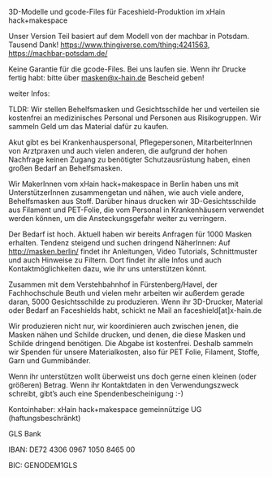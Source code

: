 3D-Modelle und gcode-Files für Faceshield-Produktion im xHain hack+makespace

Unser Version Teil basiert auf dem Modell von der machbar in Potsdam. Tausend Dank!
https://www.thingiverse.com/thing:4241563, https://machbar-potsdam.de/


Keine Garantie für die gcode-Files. Bei uns laufen sie.
Wenn ihr Drucke fertig habt: bitte über masken@x-hain.de Bescheid geben!

weiter Infos: 


TLDR: Wir stellen Behelfsmasken und Gesichtsschilde her und verteilen sie kostenfrei an medizinisches Personal und Personen aus Risikogruppen. Wir sammeln Geld um das Material dafür zu kaufen.

Akut gibt es bei Krankenhauspersonal, Pflegepersonen, MitarbeiterInnen von Arztpraxen und auch vielen anderen, die aufgrund der hohen Nachfrage keinen Zugang zu benötigter Schutzausrüstung haben, einen großen Bedarf an Behelfsmasken.

Wir MakerInnen vom xHain hack+makespace in Berlin haben uns mit UnterstützerInnen zusammengetan und nähen, wie auch viele andere, Behelfsmasken aus Stoff. Darüber hinaus drucken wir 3D-Gesichtsschilde aus Filament und PET-Folie, die vom Personal in Krankenhäusern verwendet werden können, um die Ansteckungsgefahr weiter zu verringern.

Der Bedarf ist hoch. Aktuell haben wir bereits Anfragen für 1000 Masken erhalten. Tendenz steigend und suchen dringend NäherInnen: Auf http://masken.berlin/ findet ihr Anleitungen, Video Tutorials, Schnittmuster und auch Hinweise zu Filtern. Dort findet ihr alle Infos und auch Kontaktmöglichkeiten dazu, wie ihr uns unterstützen könnt.

Zusammen mit dem Verstehbahnhof in Fürstenberg/Havel, der Fachhochschule Beuth und vielen mehr arbeiten wir außerdem gerade daran, 5000 Gesichtsschilde zu produzieren. Wenn ihr 3D-Drucker, Material oder Bedarf an Faceshields habt, schickt ne Mail an faceshield[at]x-hain.de

Wir produzieren nicht nur, wir koordinieren auch zwischen jenen, die Masken nähen und Schilde drucken, und denen, die diese Masken und Schilde dringend benötigen. Die Abgabe ist kostenfrei. Deshalb sammeln wir Spenden für unsere Materialkosten, also für PET Folie, Filament, Stoffe, Garn und Gummibänder.

Wenn ihr unterstützen wollt überweist uns doch gerne einen kleinen (oder größeren) Betrag. Wenn ihr Kontaktdaten in den Verwendungszweck schreibt, gibt’s auch eine Spendenbescheinigung :-)

Kontoinhaber: xHain hack+makespace gemeinnützige UG (haftungsbeschränkt)

GLS Bank

IBAN: DE72 4306 0967 1050 8465 00

BIC: GENODEM1GLS
